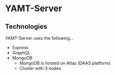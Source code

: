 # YAMT-Server

## Technologies
YAMT-Server uses the following...
- Express
- GraphQL
- MongoDB
    - MongoDB is hosted on Atlas (DAAS platform)
    - Cluster with 3 nodes